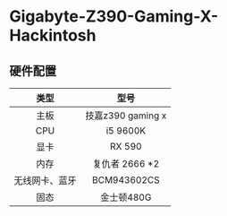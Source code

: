 # Gigabyte-Z390-Gaming-X-Hackintosh
## 硬件配置
| 类型 | 型号 |
| :----:| :----:|
| 主板 | 技嘉z390 gaming x |
| CPU | i5 9600K |
| 显卡 | RX 590 |
| 内存 | 复仇者 2666 *2 |
| 无线网卡、蓝牙 | BCM943602CS |
| 固态 | 金士顿480G |
